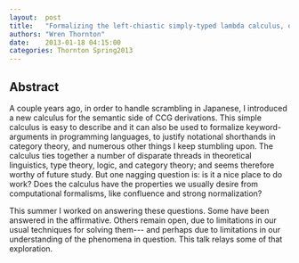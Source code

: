 ```yaml
--- 
layout:  post 
title:   "Formalizing the left-chiastic simply-typed lambda calculus, or: What I did last summer"
authors: "Wren Thornton" 
date:    2013-01-18 04:15:00 
categories: Thornton Spring2013
--- 
```

## Abstract

A couple years ago, in order to handle scrambling in
Japanese, I introduced a new calculus for the semantic side of CCG
derivations. This simple calculus is easy to describe and it can also
be used to formalize keyword-arguments in programming languages, to
justify notational shorthands in category theory, and numerous other
things I keep stumbling upon. The calculus ties together a number of
disparate threads in theoretical linguistics, type theory, logic, and
category theory; and seems therefore worthy of future study. But one
nagging question is: is it a nice place to do work? Does the calculus
have the properties we usually desire from computational formalisms,
like confluence and strong normalization?

This summer I worked on answering these questions. Some have been
answered in the affirmative. Others remain open, due to limitations in
our usual techniques for solving them--- and perhaps due to
limitations in our understanding of the phenomena in question. This
talk relays some of that exploration.


